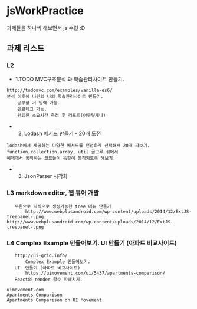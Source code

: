 # jsWorkPractice
과제들을 하나씩 해보면서 js 수련 :D  

## 과제 리스트 
### L2
* 1.TODO MVC구조분석 과 학습관리사이트 만들기.
```
http://todomvc.com/examples/vanilla-es6/
분석 이후에 나만의 나의 학습관리사이트 만들기.
    공부할 거 입력 가능.
    완료체크 가능.
    완료된 소요시간 측정 후 리포트(아무렇게나)
``` 

* 2.  Lodash 메서드 만들기 - 20개 도전
```
lodash에서 제공하는 다양한 메서드를 랜덤하게 선택해서 20개 짜보기.
function,collection,array, util 골고루 섞어서
예제에서 동작하는 코드들이 똑같이 동작되도록 해보기.
```       
* 3. JsonParser 시각화 

### L3 markdown editor, 웹 뷰어 개발
```
   무한으로 자식으로 생성가능한 tree 메뉴 만들기
       http://www.webplusandroid.com/wp-content/uploads/2014/12/ExtJS-treepanel-.png
http://www.webplusandroid.com/wp-content/uploads/2014/12/ExtJS-treepanel-.png
```

### L4   Complex Example 만들어보기. UI  만들기 (아파트 비교사이트)
```
   http://ui-grid.info/
       Complex Example 만들어보기.
   UI  만들기 (아파트 비교사이트)
       https://uimovement.com/ui/5437/apartments-comparison/
   React의 render 함수 파헤치기.

uimovement.com
Apartments Comparison
Apartments Comparison on UI Movement
```
